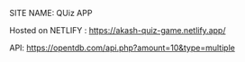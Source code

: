 SITE NAME: QUiz APP

Hosted on NETLIFY : https://akash-quiz-game.netlify.app/

API: https://opentdb.com/api.php?amount=10&type=multiple

